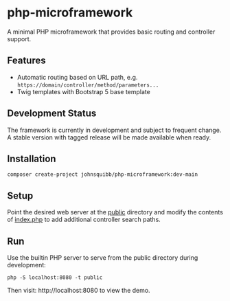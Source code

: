 # php-microframework

A minimal PHP microframework that provides basic routing and controller support.

## Features
- Automatic routing based on URL path, e.g. `https://domain/controller/method/parameters...`
- Twig templates with Bootstrap 5 base template

## Development Status

The framework is currently in development and subject to frequent change. A stable version with
tagged release will be made available when ready.

## Installation

`composer create-project johnsquibb/php-microframework:dev-main`

## Setup

Point the desired web server at the [public](public) directory and modify the contents
of [index.php](public/index.php) to add additional controller search paths.

## Run

Use the builtin PHP server to serve from the public directory during development:

`php -S localhost:8080 -t public`

Then visit: http://localhost:8080 to view the demo.